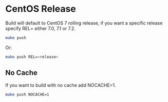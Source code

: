# CentOS Release

Build will default to CentOS 7 rolling release, if you want a specific release specify REL= either 7.0, 7.1 or 7.2.

```bash
make push
```

Or:

```bash
make push REL=<release>
```

## No Cache

If you want to build with no cache add NOCACHE=1.

```bash
make push NOCACHE=1
```
